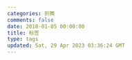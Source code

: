 ```yaml
---
categories: 折腾
comments: false
date: 2018-01-05 00:00:00
title: 标签
type: tags
updated: Sat, 29 Apr 2023 03:36:24 GMT
---
```

